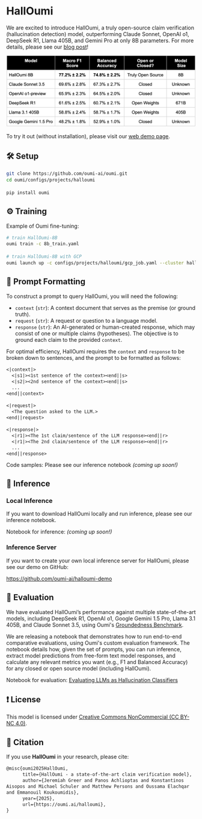 # HallOumi

We are excited to introduce HallOumi, a truly open-source claim verification (hallucination detection) model, outperforming Claude Sonnet, OpenAI o1, DeepSeek R1, Llama 405B, and Gemini Pro at only 8B parameters. For more details, please see our [blog post](https://oumi.ai/blog/posts/introducing-halloumi)!

![HallOumi Performance](./img/halloumi_table.png)

To try it out (without installation), please visit our [web demo page](https://oumi.ai/halloumi-demo).

## 🛠 Setup
```bash
git clone https://github.com/oumi-ai/oumi.git
cd oumi/configs/projects/halloumi

pip install oumi
```

## ⚙️ Training
Example of Oumi fine-tuning:
```bash
# train HallOumi-8B
oumi train -c 8b_train.yaml

# train HallOumi-8B with GCP
oumi launch up -c configs/projects/halloumi/gcp_job.yaml --cluster halloumi-8b-sft
```

## 🚀 Prompt Formatting
To construct a prompt to query HallOumi, you will need the following:
- `context` (`str`): A context document that serves as the premise (or ground truth).
- `request` (`str`): A request or question to a language model.
- `response` (`str`): An AI-generated or human-created response, which may consist of one or multiple claims (hypotheses). The objective is to ground each claim to the provided `context`.

For optimal efficiency, HallOumi requires the `context` and `response` to be broken down to sentences, and the prompt to be formatted as follows:
```
<|context|>
  <|s1|><1st sentence of the context><end||s>
  <|s2|><2nd sentence of the context><end||s>
  ...
<end||context>

<|request|>
  <The question asked to the LLM.>
<end||request>

<|response|>
  <|r1|><The 1st claim/sentence of the LLM response><end||r>
  <|r1|><The 2nd claim/sentence of the LLM response><end||r>
  ...
<end||response>
```

<!-- FIXME: HF prompt formatting does not seem up-to-date: https://huggingface.co/datasets/oumi-ai/oumi-groundedness-benchmark -->

Code samples: Please see our inference notebook _(coming up soon!)_ <!-- TBA: Add link to generative HallOumi inference notebook (owner: Kostas) -->

## 🚀 Inference

### Local Inference

If you want to download HallOumi locally and run inference, please see our inference notebook.

Notebook for inference: _(coming up soon!)_ <!-- TBA: Add link to generative HallOumi inference notebook (owner: Kostas) -->

### Inference Server

If you want to create your own local inference server for HallOumi, please see our demo on GitHub:

https://github.com/oumi-ai/halloumi-demo


## 🚀 Evaluation
We have evaluated HallOumi’s performance against multiple state-of-the-art models, including DeepSeek R1, OpenAI o1, Google Gemini 1.5 Pro, Llama 3.1 405B, and Claude Sonnet 3.5, using Oumi's [Groundedness Benchmark](https://huggingface.co/datasets/oumi-ai/oumi-groundedness-benchmark).

We are releasing a notebook that demonstrates how to run end-to-end comparative evaluations, using Oumi's custom evaluation framework. The notebook details how, given the set of prompts, you can run inference, extract model predictions from free-form text model responses, and calculate any relevant metrics you want (e.g., F1 and Balanced Accuracy) for any closed or open source model (including HallOumi).

Notebook for evaluation: [Evaluating LLMs as Hallucination Classifiers](https://github.com/oumi-ai/oumi/blob/main/configs/projects/halloumi/halloumi_eval_notebook.ipynb)

## ❗️ License
This model is licensed under [Creative Commons NonCommercial (CC BY-NC 4.0)](https://creativecommons.org/licenses/by-nc/4.0/legalcode).

## 📖 Citation
If you use **HallOumi** in your research, please cite:
```
@misc{oumi2025HallOumi,
      title={HallOumi - a state-of-the-art claim verification model},
      author={Jeremiah Greer and Panos Achlioptas and Konstantinos Aisopos and Michael Schuler and Matthew Persons and Oussama Elachqar and Emmanouil Koukoumidis},
      year={2025},
      url={https://oumi.ai/halloumi},
}
```

